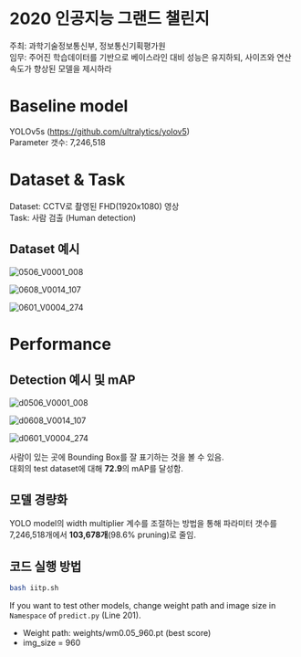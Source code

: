 # 2020 인공지능 그랜드 챌린지  
주최: 과학기술정보통신부, 정보통신기획평가원  
임무: 주어진 학습데이터를 기반으로 베이스라인 대비 성능은 유지하되, 사이즈와 연산속도가 향상된 모델을 제시하라  

# Baseline model  
YOLOv5s (https://github.com/ultralytics/yolov5)  
Parameter 갯수: 7,246,518

# Dataset & Task
Dataset: CCTV로 촬영된 FHD(1920x1080) 영상    
Task: 사람 검출 (Human detection)  

## Dataset 예시 

![0506_V0001_008](https://user-images.githubusercontent.com/60534494/154604685-a878dd75-80d6-45d1-ab1b-d15d8349571d.jpg)

![0608_V0014_107](https://user-images.githubusercontent.com/60534494/154604701-80d31165-d720-45dd-b84f-6c5768aef8e8.jpg)

![0601_V0004_274](https://user-images.githubusercontent.com/60534494/154604706-6827ab34-f1e9-4a5f-874d-ccd2ab67cd44.jpg)

# Performance  

## Detection 예시 및 mAP

![d0506_V0001_008](https://user-images.githubusercontent.com/60534494/154605151-082e8be8-97af-4db8-a6fc-0f9e893977f0.jpg)

![d0608_V0014_107](https://user-images.githubusercontent.com/60534494/154605170-b389dd10-cc47-40cd-b0df-54fd2bd02935.jpg)

![d0601_V0004_274](https://user-images.githubusercontent.com/60534494/154605185-42c93982-85fe-45bf-a030-2bb6e1dcbe6d.jpg)

사람이 있는 곳에 Bounding Box를 잘 표기하는 것을 볼 수 있음.  
대회의 test dataset에 대해 **72.9**의 mAP를 달성함.  

## 모델 경량화
YOLO model의 width multiplier 계수를 조절하는 방법을 통해 파라미터 갯수를 7,246,518개에서 **103,678개**(98.6% pruning)로 줄임.   

## 코드 실행 방법

```bash
bash iitp.sh
```

If you want to test other models, change weight path and image size in ```Namespace``` of ```predict.py``` (Line 201).
- Weight path: weights/wm0.05_960.pt (best score)  
- img_size = 960  
